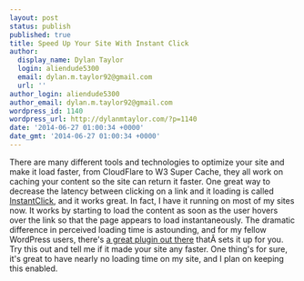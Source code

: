 ```yaml
---
layout: post
status: publish
published: true
title: Speed Up Your Site With Instant Click
author:
  display_name: Dylan Taylor
  login: aliendude5300
  email: dylan.m.taylor92@gmail.com
  url: ''
author_login: aliendude5300
author_email: dylan.m.taylor92@gmail.com
wordpress_id: 1140
wordpress_url: http://dylanmtaylor.com/?p=1140
date: '2014-06-27 01:00:34 +0000'
date_gmt: '2014-06-27 01:00:34 +0000'
---
```

<p>There are many different tools and technologies to optimize your site and make it load faster, from CloudFlare to W3 Super Cache, they all work on caching your content so the site can return it faster. One great way to decrease the latency between clicking on a link and it loading is called <a href="http://instantclick.io/">InstantClick</a>, and it works great. In fact, I have it running on most of my sites now. It works by starting to load the content as soon as the user hovers over the link so that the page appears to load instantaneously. The dramatic difference in perceived loading time is astounding, and for my fellow WordPress users, there's <a href="http://wordpress.org/plugins/instantclick/">a great plugin out there</a> thatÂ sets it up for you. Try this out and tell me if it made your site any faster. One thing's for sure, it's great to have nearly no loading time on my site, and I plan on keeping this enabled.</p>
